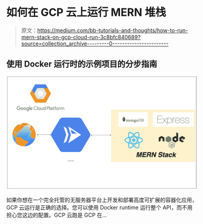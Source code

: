# 如何在 GCP 云上运行 MERN 堆栈

> 原文：<https://medium.com/bb-tutorials-and-thoughts/how-to-run-mern-stack-on-gcp-cloud-run-3c8bfc840689?source=collection_archive---------0----------------------->

## 使用 Docker 运行时的示例项目的分步指南

![](img/b14910d5f33a8c37ebdb72830c44c2ea.png)

如果你想在一个完全托管的无服务器平台上开发和部署高度可扩展的容器化应用，GCP 云运行是正确的选择。您可以使用 Docker runtime 运行整个 API，而不用担心您这边的配置。GCP 云跑是 GCP 在…